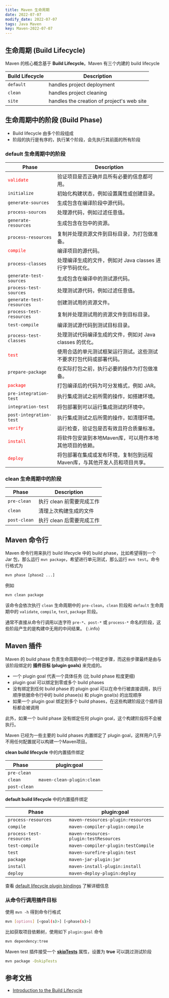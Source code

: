 ```yaml
---
title: Maven 生命周期
date: 2022-07-07
modify_date: 2022-07-07
tags: Java Maven
key: Maven-2022-07-07
---
```


## 生命周期 (Build Lifecycle)

Maven 的核心概念基于 **Build Lifecycle**。Maven 有三个内建的 build lifecycle

| Build Lifecycle | Description                                |
| --------------- | ------------------------------------------ |
| `default`       | handles project deployment                 |
| `clean`         | handles project cleaning                   |
| `site`          | handles the creation of project's web site |

## 生命周期中的阶段 (Build Phase)

- Build lifecycle 由多个阶段组成
- 阶段的执行是有序的，执行某个阶段，会先执行其前面的所有阶段

<!--more-->

### default 生命周期中的阶段

| Phase                                     | Description                                                               |
| ----------------------------------------- | ------------------------------------------------------------------------- |
| <span style="color:red">`validate`</span> | 验证项目是否正确并且所有必要的信息都可用。                                |
| `initialize`                              | 初始化构建状态，例如设置属性或创建目录。                                  |
| `generate-sources`                        | 生成包含在编译阶段中源代码。                                              |
| `process-sources`                         | 处理源代码，例如过滤任意值。                                              |
| `generate-resources`                      | 生成包含在包中的资源。                                                    |
| `process-resources`                       | 复制并处理资源文件到目标目录，为打包做准备。                              |
| <span style="color:red">`compile`</span>  | 编译项目的源代码。                                                        |
| `process-classes`                         | 处理编译生成的文件，例如对 Java classes 进行字节码优化。                  |
| `generate-test-sources`                   | 生成包含在编译中的测试源代码。                                            |
| `process-test-sources`                    | 处理测试源代码，例如过滤任意值。                                          |
| `generate-test-resources`                 | 创建测试用的资源文件。                                                    |
| `process-test-resources`                  | 复制并处理测试用的资源文件到目标目录。                                    |
| `test-compile`                            | 编译测试源代码到测试目标目录。                                            |
| `process-test-classes`                    | 处理测试代码编译生成的文件，例如对 Java classes 的优化。                  |
| <span style="color:red">`test`</span>     | 使用合适的单元测试框架运行测试。这些测试不要求打包代码或部署代码。        |
| `prepare-package`                         | 在实际打包之前，执行必要的操作为打包做准备。                              |
| <span style="color:red">`package`</span>  | 打包编译后的代码为可分发格式，例如 JAR。                                  |
| `pre-integration-test`                    | 执行集成测试之前所需的操作，如搭建环境。                                  |
| `integration-test`                        | 将包部署到可以运行集成测试的环境中。                                      |
| `post-integration-test`                   | 执行集成测试之后所需的操作，如清理环境。                                  |
| <span style="color:red">`verify`</span>   | 运行检查，验证包是否有效且符合质量标准。                                  |
| <span style="color:red">`install`</span>  | 将软件包安装到本地Maven库，可以用作本地其他项目的依赖。                   |
| <span style="color:red">`deploy`</span>   | 将包部署在集成或发布环境，复制包到远程Maven库，与其他开发人员和项目共享。 |

### clean 生命周期中的阶段

| Phase        | Description               |
| ------------ | ------------------------- |
| `pre-clean`  | 执行 clean 前需要完成工作 |
| `clean`      | 清理上次构建生成的文件    |
| `post-clean` | 执行 clean 后需要完成工作 |

## Maven 命令行

Maven 命令行用来执行 build lifecycle 中的 build phase，比如希望得到一个 Jar 包，那么运行 `mvn package`，希望进行单元测试，那么运行 `mvn test`。命令行格式为

```sh
mvn phase [phase2 ...]
```

例如

```sh
mvn clean package
```

该命令会依次执行 `clean` 生命周期中的 `pre-clean`，`clean` 阶段和 `default` 生命周期中的 `validate`, `compile`, `test`, `package` 阶段。

通常不直接从命令行调用以连字符 `pre-*`、`post-*` 或 `process-*` 命名的阶段，这些阶段产生的是构建中无用的中间结果。
{:.info}

## Maven 插件

Maven 的 build phase 负责生命周期中的一个特定步骤，而这些步骤最终是由与该阶段绑定的 **插件目标 (plugin goals)** 来完成的。

- 一个 plugin goal 代表一个具体任务 (比 build phase 粒度更细)
- plugin goal 可以绑定到零或多个 build phases
- 没有绑定到任何 build phase 的 plugin goal 可以在命令行被直接调用，执行顺序依据命令行中的 build phase(s) 和 plugin goal(s) 的出现顺序
- 如果一个 plugin goal 绑定到多个 build phases，在这些构建阶段这个插件目标都会被调用

此外，如果一个 build phase 没有绑定任何 plugin goal，这个构建阶段将不会被执行。

Maven 已经为一些主要的 build phases 内置绑定了 plugin goal，这样用户几乎不用任何配置就可以构建一个Maven项目。

**clean build lifecycle** 中的内置插件绑定

| Phase        | plugin:goal                |
| ------------ | -------------------------- |
| `pre-clean`  |                            |
| `clean`      | `maven-clean-plugin:clean` |
| `post-clean` |                            |

**default build lifecycle** 中的内置插件绑定

| Phase                    | plugin:goal                            |
| ------------------------ | -------------------------------------- |
| `process-resources`      | `maven-resources-plugin:resources`     |
| `compile`                | `maven-compiler-plugin:compile`        |
| `process-test-resources` | `maven-resources-plugin:testResources` |
| `test-compile`           | `maven-compiler-plugin:testCompile`    |
| `test`                   | `maven-surefire-plugin:test`           |
| `package`                | `maven-jar-plugin:jar`                 |
| `install`                | `maven-install-plugin:install`         |
| `deploy`                 | `maven-deploy-plugin:deploy`           |

查看 [default lifecycle plugin bindings](https://maven.apache.org/ref/3.8.6/maven-core/default-bindings.html#Plugin_bindings_for_maven-plugin_packaging) 了解详细信息

### 从命令行调用插件目标

使用 `mvn -h` 得到命令行格式

```sh
mvn [options] [<goal(s)>] [<phase(s)>]
```

比如获取项目依赖树，使用如下 `plugin:goal` 命令

```sh
mvn dependency:tree
```

Maven test 插件接受一个 **[skipTests](https://maven.apache.org/surefire/maven-surefire-plugin/examples/skipping-tests.html)** 属性，设置为 **true** 可以跳过测试阶段

```sh
mvn package -DskipTests
```

## 参考文档

- [Introduction to the Build Lifecycle](https://maven.apache.org/guides/introduction/introduction-to-the-lifecycle.html)